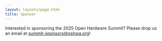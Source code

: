 ```yaml
---
layout: layouts/page.html
title: Sponsor
---
```


Interested in sponsoring the 2025 Open Hardware Summit? Please drop us an email at [summit-sponsors@oshwa.org](mailto:summit-sponsors@oshwa.org)!
